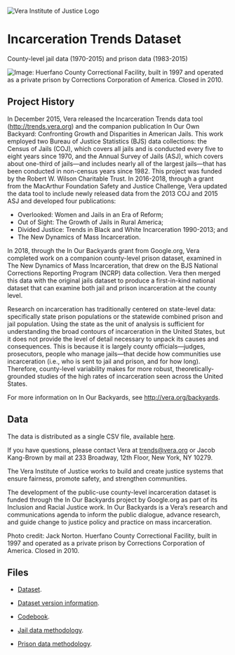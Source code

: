 ![Vera Institute of Justice Logo](https://github.com/vera-institute/incarceration_trends/blob/master/img/vera-logo.png?raw=true)

# Incarceration Trends Dataset
County-level jail data (1970-2015) and prison data (1983-2015)

![Image: Huerfano County Correctional Facility, built in 1997 and operated as a private prison by Corrections Corporation of America. Closed in 2010.](https://github.com/vera-institute/incarceration_trends/blob/master/img/iob-cfp-banner.jpg?raw=true)

## Project History
In December 2015, Vera released the Incarceration Trends data tool (http://trends.vera.org) and the companion publication In Our Own Backyard: Confronting Growth and Disparities in American Jails. This work employed two Bureau of Justice Statistics (BJS) data collections: the Census of Jails (COJ), which covers all jails and is conducted every five to eight years since 1970, and the Annual Survey of Jails (ASJ), which covers about one-third of jails—and includes nearly all of the largest jails—that has been conducted in non-census years since 1982. This project was funded by the Robert W. Wilson Charitable Trust.
In 2016-2018, through a grant from the MacArthur Foundation Safety and Justice Challenge, Vera updated the data tool to include newly released data from the 2013 COJ and 2015 ASJ and developed four publications:

* Overlooked: Women and Jails in an Era of Reform;
* Out of Sight: The Growth of Jails in Rural America;
* Divided Justice: Trends in Black and White Incarceration 1990-2013; and
* The New Dynamics of Mass Incarceration.

In 2018, through the In Our Backyards grant from Google.org, Vera completed work on a companion county-level prison dataset, examined in The New Dynamics of Mass Incarceration, that drew on the BJS National Corrections Reporting Program (NCRP) data collection. Vera then merged this data with the original jails dataset to produce a first-in-kind national dataset that can examine both jail and prison incarceration at the county level.

Research on incarceration has traditionally centered on state-level data: specifically state prison populations or the statewide combined prison and jail population. Using the state as the unit of analysis is sufficient for understanding the broad contours of incarceration in the United States, but it does not provide the level of detail necessary to unpack its causes and consequences. This is because it is largely county officials—judges, prosecutors, people who manage jails—that decide how communities use incarceration (i.e., who is sent to jail and prison, and for how long). Therefore, county-level variability makes for more robust, theoretically-grounded studies of the high rates of incarceration seen across the United States.

For more information on In Our Backyards, see http://vera.org/backyards.


## Data

The data is distributed as a single CSV file, available [here](https://github.com/vera-institute/incarceration_trends/blob/master/incarceration_trends.csv?raw=true).

If you have questions, please contact Vera at <trends@vera.org> or Jacob Kang-Brown by mail at 233 Broadway, 12th Floor, New York, NY 10279.

The Vera Institute of Justice works to build and create justice systems that ensure fairness, promote safety, and strengthen communities.

The development of the public-use county-level incarceration dataset is funded through the In Our Backyards project by Google.org as part of its Inclusion and Racial Justice work. In Our Backyards is a Vera’s research and communications agenda to inform the public dialogue, advance research, and guide change to justice policy and practice on mass incarceration.

Photo credit: Jack Norton. Huerfano County Correctional Facility, built in 1997 and operated as a private prison by Corrections Corporation of America. Closed in 2010.

## Files

- [Dataset](https://github.com/vera-institute/incarceration_trends/blob/master/incarceration_trends.csv?raw=true).

- [Dataset version information](https://github.com/vera-institute/incarceration_trends/blob/master/incarceration_trends.csv?raw=true).

- [Codebook](https://github.com/vera-institute/incarceration_trends/blob/master/IOB-Codebook.pdf?raw=true).
- [Jail data methodology](https://github.com/vera-institute/incarceration_trends/blob/master/Methodology-for-Incarceration-Trends-Project-V2.pdf?raw=true).
- [Prison data methodology](https://github.com/vera-institute/incarceration_trends/blob/master/Workingpaper_Reconstructing-How-Counties-Contribute-to-State-Prisons.pdf?raw=true).
